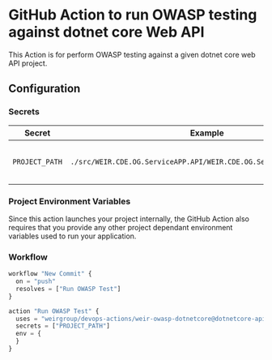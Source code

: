 # GitHub Action to run OWASP testing against dotnet core Web API

This Action is for perform OWASP testing against a given dotnet core web API project.

## Configuration

### Secrets

|Secret|Example|Description|Optional|
|---|---|---|---|
|`PROJECT_PATH`|`./src/WEIR.CDE.OG.ServiceAPP.API/WEIR.CDE.OG.ServiceAPP.API.csproj`|Relative path to your project file.|❌|


### Project Environment Variables

Since this action launches your project internally, the GitHub Action also requires that you provide any other project dependant environment variables used to run your application.

### Workflow

```javascript
workflow "New Commit" {
  on = "push"
  resolves = ["Run OWASP Test"]
}

action "Run OWASP Test" {
  uses = "weirgroup/devops-actions/weir-owasp-dotnetcore@dotnetcore-api-owasp-testaction"
  secrets = ["PROJECT_PATH"]
  env = {    
  }
}
```
